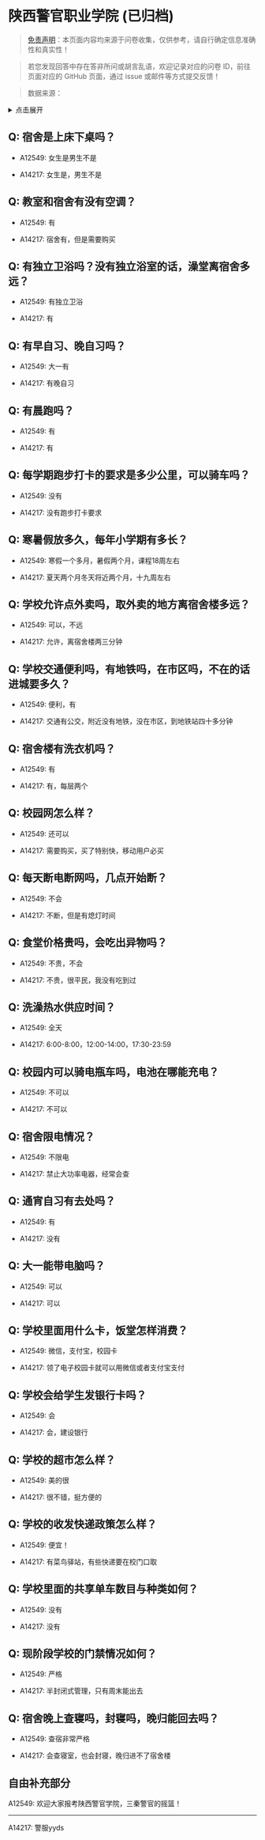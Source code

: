 # 陕西警官职业学院 (已归档)

> [免责声明](https://colleges.chat/#_3)：本页面内容均来源于问卷收集，仅供参考，请自行确定信息准确性和真实性！

> 若您发现回答中存在答非所问或胡言乱语，欢迎记录对应的问卷 ID，前往页面对应的 GitHub 页面，通过 issue 或邮件等方式提交反馈！

> 数据来源：

<details><summary>点击展开</summary>
<ul>
<li>A12549: 2678977503@qq.com (2022 年 06 月)</li>
<li>A14217: yoyichill@163.com (2022 年 07 月)</li>
</ul>
</details>

## Q: 宿舍是上床下桌吗？

- A12549: 女生是男生不是

- A14217: 女生是，男生不是

## Q: 教室和宿舍有没有空调？

- A12549: 有

- A14217: 宿舍有，但是需要购买

## Q: 有独立卫浴吗？没有独立浴室的话，澡堂离宿舍多远？

- A12549: 有独立卫浴

- A14217: 有

## Q: 有早自习、晚自习吗？

- A12549: 大一有

- A14217: 有晚自习

## Q: 有晨跑吗？

- A12549: 有

- A14217: 有

## Q: 每学期跑步打卡的要求是多少公里，可以骑车吗？

- A12549: 没有

- A14217: 没有跑步打卡要求

## Q: 寒暑假放多久，每年小学期有多长？

- A12549: 寒假一个多月，暑假两个月，课程18周左右

- A14217: 夏天两个月冬天将近两个月，十九周左右

## Q: 学校允许点外卖吗，取外卖的地方离宿舍楼多远？

- A12549: 可以，不远

- A14217: 允许，离宿舍楼两三分钟

## Q: 学校交通便利吗，有地铁吗，在市区吗，不在的话进城要多久？

- A12549: 便利，有

- A14217: 交通有公交，附近没有地铁，没在市区，到地铁站四十多分钟

## Q: 宿舍楼有洗衣机吗？

- A12549: 有

- A14217: 有，每层两个

## Q: 校园网怎么样？

- A12549: 还可以

- A14217: 需要购买，买了特别快，移动用户必买

## Q: 每天断电断网吗，几点开始断？

- A12549: 不会

- A14217: 不断，但是有熄灯时间

## Q: 食堂价格贵吗，会吃出异物吗？

- A12549: 不贵，不会

- A14217: 不贵，很平民，我没有吃到过

## Q: 洗澡热水供应时间？

- A12549: 全天

- A14217: 6:00-8:00，12:00-14:00，17:30-23:59

## Q: 校园内可以骑电瓶车吗，电池在哪能充电？

- A12549: 不可以

- A14217: 不可以

## Q: 宿舍限电情况？

- A12549: 不限电

- A14217: 禁止大功率电器，经常会查

## Q: 通宵自习有去处吗？

- A12549: 有

- A14217: 没有

## Q: 大一能带电脑吗？

- A12549: 可以

- A14217: 可以

## Q: 学校里面用什么卡，饭堂怎样消费？

- A12549: 微信，支付宝，校园卡

- A14217: 领了电子校园卡就可以用微信或者支付宝支付

## Q: 学校会给学生发银行卡吗？

- A12549: 会

- A14217: 会，建设银行

## Q: 学校的超市怎么样？

- A12549: 美的很

- A14217: 很不错，挺方便的

## Q: 学校的收发快递政策怎么样？

- A12549: 便宜！

- A14217: 有菜鸟驿站，有些快递要在校门口取

## Q: 学校里面的共享单车数目与种类如何？

- A12549: 没有

- A14217: 没有

## Q: 现阶段学校的门禁情况如何？

- A12549: 严格

- A14217: 半封闭式管理，只有周末能出去

## Q: 宿舍晚上查寝吗，封寝吗，晚归能回去吗？

- A12549: 查宿非常严格

- A14217: 会查寝室，也会封寝，晚归进不了宿舍楼

## 自由补充部分

A12549: 欢迎大家报考陕西警官学院，三秦警官的摇篮！

***

A14217: 警服yyds